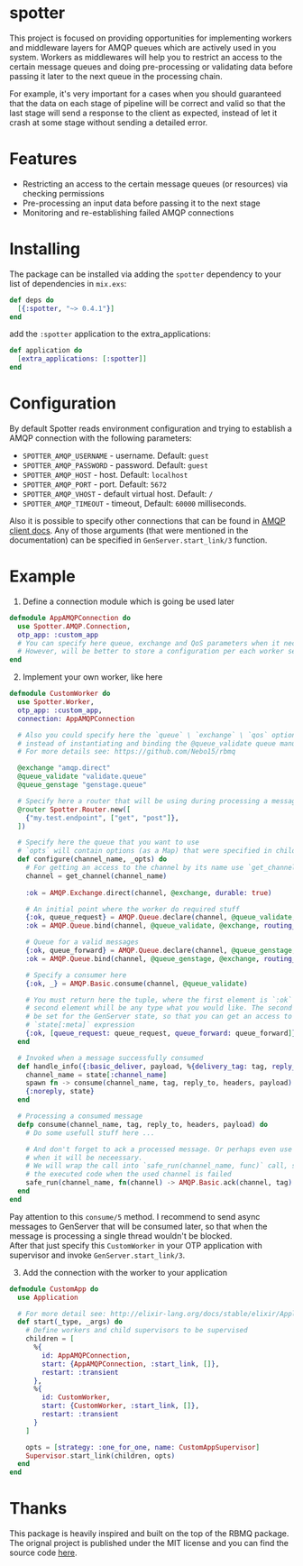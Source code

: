# spotter
This project is focused on providing opportunities for implementing workers and middleware layers for AMQP queues which are actively used in you system. Workers as middlewares will help you to restrict an access to the certain message queues and doing pre-processing or validating data before passing it later to the next queue in the processing chain. 

For example, it's very important for a cases when you should guaranteed that the data on each stage of pipeline will be correct and valid so that the last stage will send a response to the client as expected, instead of let it crash at some stage without sending a detailed error.

# Features
- Restricting an access to the certain message queues (or resources) via checking permissions
- Pre-processing an input data before passing it to the next stage
- Monitoring and re-establishing failed AMQP connections

# Installing

The package can be installed via adding the `spotter` dependency to your list of dependencies in `mix.exs`:

  ```elixir
  def deps do
    [{:spotter, "~> 0.4.1"}]
  end
  ```

add the `:spotter` application to the extra_applications:

  ```elixir
  def application do
    [extra_applications: [:spotter]]
  end
  ```

# Configuration

By default Spotter reads environment configuration and trying to establish a AMQP connection with the following parameters:

  * `SPOTTER_AMQP_USERNAME` - username. Default: `guest`
  * `SPOTTER_AMQP_PASSWORD` - password. Default: `guest`
  * `SPOTTER_AMQP_HOST` - host. Default: `localhost`
  * `SPOTTER_AMQP_PORT` - port. Default: `5672`
  * `SPOTTER_AMQP_VHOST` - default virtual host. Default: `/`
  * `SPOTTER_AMQP_TIMEOUT` - timeout, Default: `60000` milliseconds.
 
Also it is possible to specify other connections that can be found in [AMQP client docs](https://hexdocs.pm/amqp/AMQP.Connection.html#open/1). 
Any of those arguments (that were mentioned in the documentation) can be specified in `GenServer.start_link/3` function.

# Example

  1. Define a connection module which is going be used later 

  ```elixir
  defmodule AppAMQPConnection do
    use Spotter.AMQP.Connection,
    otp_app: :custom_app
    # You can specify here queue, exchange and QoS parameters when it necessary.
    # However, will be better to store a configuration per each worker separately.
  end
  ```

  2. Implement your own worker, like here
  
  ```elixir
  defmodule CustomWorker do
    use Spotter.Worker,
    otp_app: :custom_app,
    connection: AppAMQPConnection

    # Also you could specify here the `queue` \ `exchange` \ `qos` options
    # instead of instantiating and binding the @queue_validate queue manually.
    # For more details see: https://github.com/Nebo15/rbmq

    @exchange "amqp.direct"
    @queue_validate "validate.queue"
    @queue_genstage "genstage.queue"

    # Specify here a router that will be using during processing a message
    @router Spotter.Router.new([
      {"my.test.endpoint", ["get", "post"]},
    ])

    # Specify here the queue that you want to use
    # `opts` will contain options (as a Map) that were specified in child_spec for supervisor 
    def configure(channel_name, _opts) do
      # For getting an access to the channel by its name use `get_channel(channel_name)` function
      channel = get_channel(channel_name)
    
      :ok = AMQP.Exchange.direct(channel, @exchange, durable: true)

      # An initial point where the worker do required stuff
      {:ok, queue_request} = AMQP.Queue.declare(channel, @queue_validate, durable: true, auto_delete: true)
      :ok = AMQP.Queue.bind(channel, @queue_validate, @exchange, routing_key: @queue_validate)

      # Queue for a valid messages
      {:ok, queue_forward} = AMQP.Queue.declare(channel, @queue_genstage, durable: true, auto_delete: true)
      :ok = AMQP.Queue.bind(channel, @queue_genstage, @exchange, routing_key: @queue_genstage)

      # Specify a consumer here
      {:ok, _} = AMQP.Basic.consume(channel, @queue_validate)

      # You must return here the tuple, where the first element is `:ok` atom, and the
      # second element whill be any type what you would like. The second element will
      # be set for the GenServer state, so that you can get an access to it via the
      # `state[:meta]` expression
      {:ok, [queue_request: queue_request, queue_forward: queue_forward]}
    end

    # Invoked when a message successfully consumed
    def handle_info({:basic_deliver, payload, %{delivery_tag: tag, reply_to: reply_to, headers: headers}}, state) do
      channel_name = state[:channel_name]
      spawn fn -> consume(channel_name, tag, reply_to, headers, payload) end
      {:noreply, state}
    end

    # Processing a consumed message
    defp consume(channel_name, tag, reply_to, headers, payload) do
      # Do some usefull stuff here ...

      # And don't forget to ack a processed message. Or perhaps even use nack 
      # when it will be neceessary.
      # We will wrap the call into `safe_run(channel_name, func)` call, so that it will retry 
      # the executed code when the used channel is failed
      safe_run(channel_name, fn(channel) -> AMQP.Basic.ack(channel, tag) end)
    end
  end
  ```
  
  Pay attention to this `consume/5` method. I recommend to send async messages to GenServer that will be consumed later, so that when the message is processing a single thread wouldn't be blocked.  
  After that just specify this `CustomWorker` in your OTP application with supervisor and invoke `GenServer.start_link/3`.

  3. Add the connection with the worker to your application

  ```elixir
  defmodule CustomApp do
    use Application

    # For more detail see: http://elixir-lang.org/docs/stable/elixir/Application.html
    def start(_type, _args) do
      # Define workers and child supervisors to be supervised
      children = [
        %{
          id: AppAMQPConnection, 
          start: {AppAMQPConnection, :start_link, []},
          restart: :transient
        },
        %{
          id: CustomWorker, 
          start: {CustomWorker, :start_link, []},
          restart: :transient
        }
      ]

      opts = [strategy: :one_for_one, name: CustomAppSupervisor]
      Supervisor.start_link(children, opts)
    end
  end
  ``` 

# Thanks
This package is heavily inspired and built on the top of the RBMQ package. The orignal project is published under the MIT license and you can find the source code [here](https://github.com/Nebo15/rbmq).
